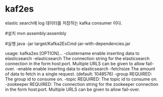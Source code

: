 kaf2es
======
elastic search에 log 데이터를 저장하는 kafka consumer 이다. 

#설치 
mvn assembly:assembly

#실행
java -jar target/Kafka2EsCmd-jar-with-dependencies.jar <OPTIONS>

usage: kafka2es [OPTION]...
 -clustername <boolean>   enable inserting data to elasticsearch
 -elasticsearch <urls>    The connection string for the elasticsearch
                          connection in the form host:port. Multiple URLS
                          can be given to allow fail-over.
 -enable                  enable inserting data to elasticsearch
 -fetchsize <urls>        The amount of data to fetch in a single request.
                          (default: 1048576)
 -group <group name>      REQUIRED: The group id to consume on.
 -topic <topic name>      REQUIRED: The topic id to consume on.
 -zookeeper <urls>        REQUIRED:  The connection string for the
                          zookeeper connection in the form host:port.
                          Multiple URLS can be given to allow fail-over.
                          
                          
